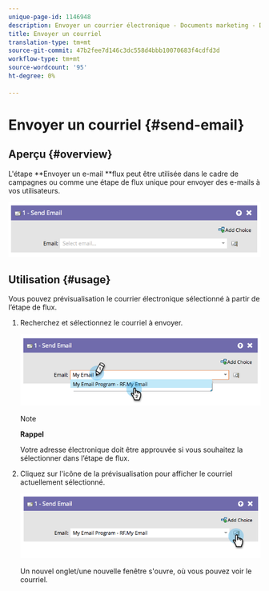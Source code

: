 ```yaml
---
unique-page-id: 1146948
description: Envoyer un courrier électronique - Documents marketing - Documentation du produit
title: Envoyer un courriel
translation-type: tm+mt
source-git-commit: 47b2fee7d146c3dc558d4bbb10070683f4cdfd3d
workflow-type: tm+mt
source-wordcount: '95'
ht-degree: 0%

---
```



# Envoyer un courriel {#send-email}

## Aperçu {#overview}

L&#39;étape **Envoyer un e-mail **flux peut être utilisée dans le cadre de campagnes ou comme une étape de flux unique pour envoyer des e-mails à vos utilisateurs.

![](assets/image2014-9-22-10-3a8-3a11.png)

## Utilisation {#usage}

Vous pouvez prévisualisation le courrier électronique sélectionné à partir de l’étape de flux.

1. Recherchez et sélectionnez le courriel à envoyer.

   ![](assets/image2014-9-22-10-3a8-3a15.png)

   >[!NOTE]
   >
   >**Rappel**
   >
   >
   >Votre adresse électronique doit être approuvée si vous souhaitez la sélectionner dans l’étape de flux.

1. Cliquez sur l&#39;icône de la prévisualisation pour afficher le courriel actuellement sélectionné.

   ![](assets/image2014-9-22-10-3a8-3a22.png)

   Un nouvel onglet/une nouvelle fenêtre s&#39;ouvre, où vous pouvez voir le courriel.


